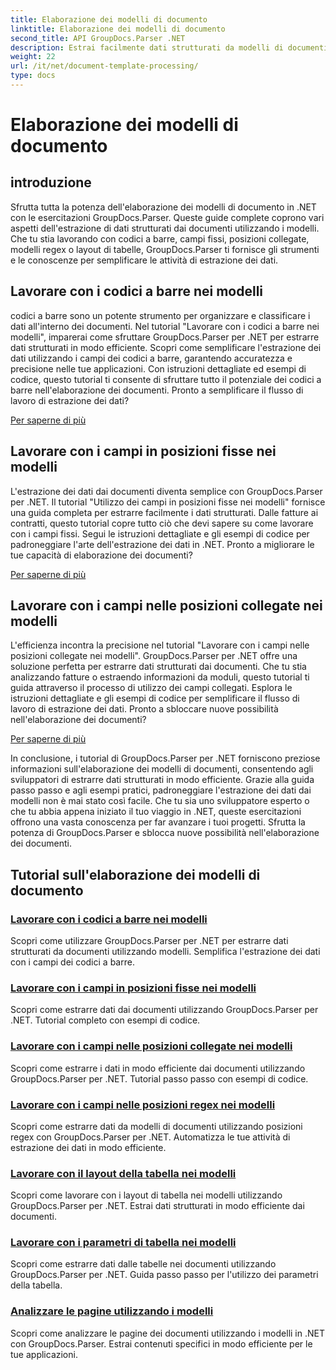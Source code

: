 ```yaml
---
title: Elaborazione dei modelli di documento
linktitle: Elaborazione dei modelli di documento
second_title: API GroupDocs.Parser .NET
description: Estrai facilmente dati strutturati da modelli di documenti con GroupDocs.Parser per .NET. Impara a lavorare con codici a barre, campi, espressioni regolari e layout di tabella.
weight: 22
url: /it/net/document-template-processing/
type: docs
---
```

# Elaborazione dei modelli di documento


## introduzione

Sfrutta tutta la potenza dell'elaborazione dei modelli di documento in .NET con le esercitazioni GroupDocs.Parser. Queste guide complete coprono vari aspetti dell'estrazione di dati strutturati dai documenti utilizzando i modelli. Che tu stia lavorando con codici a barre, campi fissi, posizioni collegate, modelli regex o layout di tabelle, GroupDocs.Parser ti fornisce gli strumenti e le conoscenze per semplificare le attività di estrazione dei dati.

## Lavorare con i codici a barre nei modelli

codici a barre sono un potente strumento per organizzare e classificare i dati all'interno dei documenti. Nel tutorial "Lavorare con i codici a barre nei modelli", imparerai come sfruttare GroupDocs.Parser per .NET per estrarre dati strutturati in modo efficiente. Scopri come semplificare l'estrazione dei dati utilizzando i campi dei codici a barre, garantendo accuratezza e precisione nelle tue applicazioni. Con istruzioni dettagliate ed esempi di codice, questo tutorial ti consente di sfruttare tutto il potenziale dei codici a barre nell'elaborazione dei documenti. Pronto a semplificare il flusso di lavoro di estrazione dei dati?

[Per saperne di più](./working-with-barcodes-in-templates/)

## Lavorare con i campi in posizioni fisse nei modelli

L'estrazione dei dati dai documenti diventa semplice con GroupDocs.Parser per .NET. Il tutorial "Utilizzo dei campi in posizioni fisse nei modelli" fornisce una guida completa per estrarre facilmente i dati strutturati. Dalle fatture ai contratti, questo tutorial copre tutto ciò che devi sapere su come lavorare con i campi fissi. Segui le istruzioni dettagliate e gli esempi di codice per padroneggiare l'arte dell'estrazione dei dati in .NET. Pronto a migliorare le tue capacità di elaborazione dei documenti?

[Per saperne di più](./working-with-fields-at-fixed-positions-in-templates/)

## Lavorare con i campi nelle posizioni collegate nei modelli

L'efficienza incontra la precisione nel tutorial "Lavorare con i campi nelle posizioni collegate nei modelli". GroupDocs.Parser per .NET offre una soluzione perfetta per estrarre dati strutturati dai documenti. Che tu stia analizzando fatture o estraendo informazioni da moduli, questo tutorial ti guida attraverso il processo di utilizzo dei campi collegati. Esplora le istruzioni dettagliate e gli esempi di codice per semplificare il flusso di lavoro di estrazione dei dati. Pronto a sbloccare nuove possibilità nell'elaborazione dei documenti?

[Per saperne di più](./working-with-fields-at-linked-positions-in-templates/)

In conclusione, i tutorial di GroupDocs.Parser per .NET forniscono preziose informazioni sull'elaborazione dei modelli di documenti, consentendo agli sviluppatori di estrarre dati strutturati in modo efficiente. Grazie alla guida passo passo e agli esempi pratici, padroneggiare l'estrazione dei dati dai modelli non è mai stato così facile. Che tu sia uno sviluppatore esperto o che tu abbia appena iniziato il tuo viaggio in .NET, queste esercitazioni offrono una vasta conoscenza per far avanzare i tuoi progetti. Sfrutta la potenza di GroupDocs.Parser e sblocca nuove possibilità nell'elaborazione dei documenti.

## Tutorial sull'elaborazione dei modelli di documento
### [Lavorare con i codici a barre nei modelli](./working-with-barcodes-in-templates/)
Scopri come utilizzare GroupDocs.Parser per .NET per estrarre dati strutturati da documenti utilizzando modelli. Semplifica l'estrazione dei dati con i campi dei codici a barre.
### [Lavorare con i campi in posizioni fisse nei modelli](./working-with-fields-at-fixed-positions-in-templates/)
Scopri come estrarre dati dai documenti utilizzando GroupDocs.Parser per .NET. Tutorial completo con esempi di codice.
### [Lavorare con i campi nelle posizioni collegate nei modelli](./working-with-fields-at-linked-positions-in-templates/)
Scopri come estrarre i dati in modo efficiente dai documenti utilizzando GroupDocs.Parser per .NET. Tutorial passo passo con esempi di codice.
### [Lavorare con i campi nelle posizioni regex nei modelli](./working-with-fields-at-regex-positions-in-templates/)
Scopri come estrarre dati da modelli di documenti utilizzando posizioni regex con GroupDocs.Parser per .NET. Automatizza le tue attività di estrazione dei dati in modo efficiente.
### [Lavorare con il layout della tabella nei modelli](./working-with-table-layout-in-templates/)
Scopri come lavorare con i layout di tabella nei modelli utilizzando GroupDocs.Parser per .NET. Estrai dati strutturati in modo efficiente dai documenti.
### [Lavorare con i parametri di tabella nei modelli](./working-with-table-parameters-in-templates/)
Scopri come estrarre dati dalle tabelle nei documenti utilizzando GroupDocs.Parser per .NET. Guida passo passo per l'utilizzo dei parametri della tabella.
### [Analizzare le pagine utilizzando i modelli](./parse-pages-using-templates/)
Scopri come analizzare le pagine dei documenti utilizzando i modelli in .NET con GroupDocs.Parser. Estrai contenuti specifici in modo efficiente per le tue applicazioni.